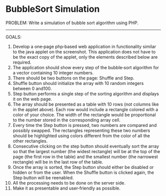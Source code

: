 BubbleSort Simulation
===========

PROBLEM: Write a simulation of bubble sort algorithm using PHP.

------------

GOALS:

1. Develop a one‐page php‐based web application in functionality similar to the java applet on the screenshot. This application does not have to be the exact copy of the applet, only the elements described below are required.
2. The application should show every step of the bubble‐sort algorithm for a vector containing 10 integer numbers.
3. There should be two buttons on the page: Shuffle and Step.
4. Shuffle button should initialize the array with 10 random integers between 0 and100.
5. Step button performs a single step of the sorting algorithm and displays it on the web page.
6. The array should be presented as a table with 10 rows (not columns like in the applet
above). Each row would include a rectangle colored with a color of your choice. The width of the rectangle would be proportional to the number stored in the corresponding array cell.
7. Every time the Step button is pressed, two numbers are compared and possibly swapped. The rectangles representing these two numbers should be highlighted using colors different from the color of all the other rectangles.
8. Consecutive clicking on the step button should eventually sort the array so that the largest number (the widest rectangle) will be at the top of the page (the first row in the table) and the smallest number (the narrowest rectangle) will be in the last row of the table.
9. Once the array is sorted, the Step button should either be disabled or hidden or from the user. When the Shuffle button is clicked again, the Step button will be reenabled.
10. All the processing needs to be done on the server side.
11. Make it as presentable and user‐friendly as possible.
